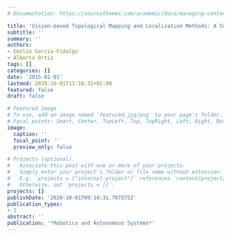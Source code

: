 ```yaml
---
# Documentation: https://sourcethemes.com/academic/docs/managing-content/

title: 'Vision-based Topological Mapping and Localization Methods: A Survey'
subtitle: ''
summary: ''
authors:
- Emilio Garcia-Fidalgo
- Alberto Ortiz
tags: []
categories: []
date: '2015-01-01'
lastmod: 2020-10-01T11:18:31+02:00
featured: false
draft: false

# Featured image
# To use, add an image named `featured.jpg/png` to your page's folder.
# Focal points: Smart, Center, TopLeft, Top, TopRight, Left, Right, BottomLeft, Bottom, BottomRight.
image:
  caption: ''
  focal_point: ''
  preview_only: false

# Projects (optional).
#   Associate this post with one or more of your projects.
#   Simply enter your project's folder or file name without extension.
#   E.g. `projects = ["internal-project"]` references `content/project/deep-learning/index.md`.
#   Otherwise, set `projects = []`.
projects: []
publishDate: '2020-10-01T09:18:31.707575Z'
publication_types:
- 2
abstract: ''
publication: '*Robotics and Autonomous Systems*'
---
```

